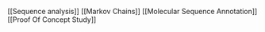 [[Sequence analysis]]
[[Markov Chains]]
[[Molecular Sequence Annotation]]
[[Proof Of Concept Study]]
